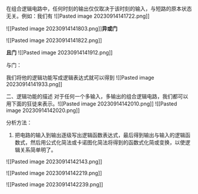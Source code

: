 在组合逻辑电路中，任何时刻的输出仅仅取决于该时刻的输入，与短路的原本状态无关。例如：我们有 ![[Pasted image 20230914141722.png]]



![[Pasted image 20230914141803.png]]**异或门**

![[Pasted image 20230914141822.png]]

**且门**
![[Pasted image 20230914141912.png]]

与门：



我们将他的逻辑功能写成逻辑表达式就可以得到
![[Pasted image 20230914141933.png]]


二、逻辑功能的描述
对于任何一个多输入，多输出的组合逻辑电路，我们都可以用下面的狂徒来表示。![[Pasted image 20230914142010.png]]
![[Pasted image 20230914142020.png]]


分析方法：
1. 把电路的输入到输出逐级写出逻辑函数表达式，最后得到输出与输入的逻辑函数式，然后用公式化简法或卡诺图化简法将得到的函数式化简或变换，以使逻辑关系简单明了。

![[Pasted image 20230914142143.png]]

![[Pasted image 20230914142219.png]]

![[Pasted image 20230914142239.png]]

